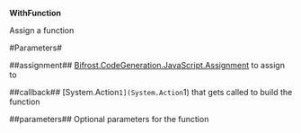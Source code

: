 **WithFunction**

Assign a function

#Parameters#


##assignment##
[Bifrost.CodeGeneration.JavaScript.Assignment](Bifrost.CodeGeneration.JavaScript.Assignment) to assign to

##callback##
[System.Action`1](System.Action`1) that gets called to build the function

##parameters##
Optional parameters for the function
